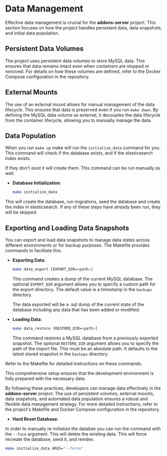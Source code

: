 # Data Management

Effective data management is crucial for the **addons-server** project. This section focuses on how the project handles persistent data, data snapshots, and initial data population.

## Persistent Data Volumes

The project uses persistent data volumes to store MySQL data. This ensures that data remains intact even when containers are stopped or removed. For details on how these volumes are defined, refer to the Docker Compose configuration in the repository.

## External Mounts

The use of an external mount allows for manual management of the data lifecycle. This ensures that data is preserved even if you run `make down`. By defining the MySQL data volume as external, it decouples the data lifecycle from the container lifecycle, allowing you to manually manage the data.

## Data Population

When you run `make up` make will run the `initialize_data` command for you. This command will check if the database exists, and if the elasticsearch index exists.

If they don't exist it will create them. This command can be run manually as well.

- **Database Initialization**:

  ```sh
  make initialize_data
  ```

This will create the database, run migrations, seed the database and create the index in elasticsearch.
If any of these steps have already been run, they will be skipped.

## Exporting and Loading Data Snapshots

You can export and load data snapshots to manage data states across different environments or for backup purposes. The Makefile provides commands to facilitate this.

- **Exporting Data**:

  ```sh
  make data_export [EXPORT_DIR=<path>]
  ```

  This command creates a dump of the current MySQL database. The optional `EXPORT_DIR` argument allows you to specify a custom path for the export directory.
  The default value is a timestamp in the `backups` directory.

  The data exported will be a .sql dump of the current state of the database including any data that has been added or modified.

- **Loading Data**:

  ```sh
  make data_restore [RESTORE_DIR=<path>]
  ```

  This command restores a MySQL database from a previously exported snapshot. The optional `RESTORE_DIR` argument allows you to specify the path of the import file.
  This must be an absolute path. It defaults to the latest stored snapshot in the `backups` directory.

Refer to the Makefile for detailed instructions on these commands.

This comprehensive setup ensures that the development environment is fully prepared with the necessary data.

By following these practices, developers can manage data effectively in the **addons-server** project. The use of persistent volumes, external mounts, data snapshots, and automated data population ensures a robust and flexible data management strategy. For more detailed instructions, refer to the project's Makefile and Docker Compose configuration in the repository.

- **Hard Reset Database**:

In order to manually re-initialize the databse you can run the command with the `--foce` argument. This will delete the existing data. This will force recreate the database, seed it, and reindex.

```bash
make initialize_data ARGS="--force"
```
